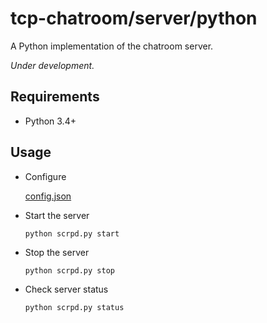 # tcp-chatroom/server/python

A Python implementation of the chatroom server.

*Under development.*

## Requirements

- Python 3.4+

## Usage

- Configure

  [config.json](config.json)

- Start the server

  ```
  python scrpd.py start
  ```
  
- Stop the server

  ```
  python scrpd.py stop
  ```

- Check server status

  ```
  python scrpd.py status
  ```
